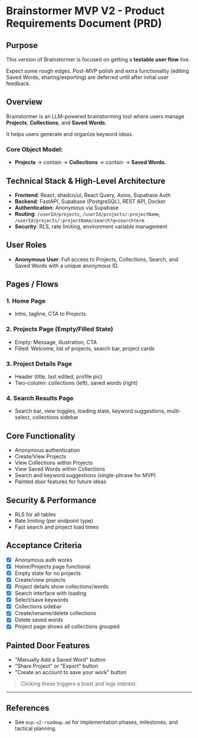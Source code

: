 # Brainstormer MVP V2 - Product Requirements Document (PRD)

## Purpose

This version of Brainstormer is focused on getting a **testable user flow** live.

Expect some rough edges. Post-MVP polish and extra functionality (editing Saved Words, sharing/exporting) are deferred until after initial user feedback.

## Overview

Brainstormer is an LLM-powered brainstorming tool where users manage **Projects**, **Collections**, and **Saved Words**.

It helps users generate and organize keyword ideas.

### Core Object Model:

- **Projects** → contain → **Collections** → contain → **Saved Words**.

## Technical Stack & High-Level Architecture

- **Frontend**: React, shadcn/ui, React Query, Axios, Supabase Auth
- **Backend**: FastAPI, Supabase (PostgreSQL), REST API, Docker
- **Authentication**: Anonymous via Supabase
- **Routing**: `/userId/projects`, `/userId/projects/:projectName`, `/userId/projects/:projectName/search?q=searchterm`
- **Security**: RLS, rate limiting, environment variable management

## User Roles

- **Anonymous User**: Full access to Projects, Collections, Search, and Saved Words with a unique anonymous ID.

## Pages / Flows

### 1. Home Page
- Intro, tagline, CTA to Projects

### 2. Projects Page (Empty/Filled State)
- Empty: Message, illustration, CTA
- Filled: Welcome, list of projects, search bar, project cards

### 3. Project Details Page
- Header (title, last edited, profile pic)
- Two-column: collections (left), saved words (right)

### 4. Search Results Page
- Search bar, view toggles, loading state, keyword suggestions, multi-select, collections sidebar

## Core Functionality
- Anonymous authentication
- Create/View Projects
- View Collections within Projects
- View Saved Words within Collections
- Search and keyword suggestions (single-phrase for MVP)
- Painted door features for future ideas

## Security & Performance
- RLS for all tables
- Rate limiting (per endpoint type)
- Fast search and project load times

## Acceptance Criteria
- [x] Anonymous auth works
- [x] Home/Projects page functional
- [x] Empty state for no projects
- [x] Create/view projects
- [x] Project details show collections/words
- [x] Search interface with loading
- [x] Select/save keywords
- [x] Collections sidebar
- [x] Create/rename/delete collections
- [x] Delete saved words
- [x] Project page shows all collections grouped

## Painted Door Features
- "Manually Add a Saved Word" button
- "Share Project" or "Export" button
- "Create an account to save your work" button

> Clicking these triggers a toast and logs interest.

---

## References
- See `mvp-v2-roadmap.md` for implementation phases, milestones, and tactical planning.

